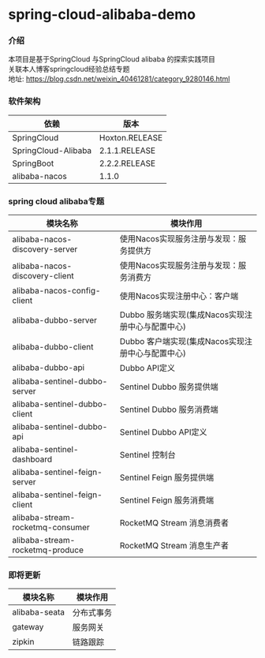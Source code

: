 # spring-cloud-alibaba-demo

### 介绍
本项目是基于SpringCloud 与SpringCloud alibaba 的探索实践项目  
关联本人博客springcloud经验总结专题  
地址: https://blog.csdn.net/weixin_40461281/category_9280146.html  

### 软件架构
| 依赖 | 版本 |
|---- | ---- |
| SpringCloud | Hoxton.RELEASE |
| SpringCloud-Alibaba | 2.1.1.RELEASE |
| SpringBoot | 2.2.2.RELEASE |
| alibaba-nacos | 1.1.0 |

### spring cloud alibaba专题  
| 模块名称 | 模块作用 |
|---- | ---- |
| alibaba-nacos-discovery-server | 使用Nacos实现服务注册与发现：服务提供方 |
| alibaba-nacos-discovery-client | 使用Nacos实现服务注册与发现：服务消费方 |
| alibaba-nacos-config-client | 使用Nacos实现注册中心：客户端 |
| alibaba-dubbo-server | Dubbo 服务端实现(集成Nacos实现注册中心与配置中心) |
| alibaba-dubbo-client | Dubbo 客户端实现(集成Nacos实现注册中心与配置中心) |
| alibaba-dubbo-api | Dubbo API定义 |
| alibaba-sentinel-dubbo-server | Sentinel Dubbo 服务提供端 |
| alibaba-sentinel-dubbo-client | Sentinel Dubbo 服务消费端 |
| alibaba-sentinel-dubbo-api | Sentinel Dubbo API定义 |
| alibaba-sentinel-dashboard | Sentinel 控制台 |
| alibaba-sentinel-feign-server | Sentinel Feign 服务提供端 |
| alibaba-sentinel-feign-client | Sentinel Feign 服务消费端 |
| alibaba-stream-rocketmq-consumer | RocketMQ Stream 消息消费者 |
| alibaba-stream-rocketmq-produce | RocketMQ Stream 消息生产者 |

### 即将更新 
| 模块名称 | 模块作用 |
|---- | ---- |
| alibaba-seata | 分布式事务 |
| gateway | 服务网关 |
| zipkin | 链路跟踪 |

